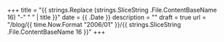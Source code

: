 +++
title = "{{ strings.Replace (strings.SliceString .File.ContentBaseName 16) "-" " " | title }}"
date = {{ .Date }}
description = ""
draft = true
url = "/blog/{{ time.Now.Format "2006/01" }}/{{ strings.SliceString .File.ContentBaseName 16 }}"
+++
